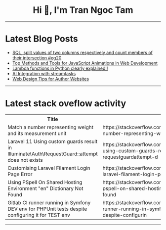 <h1 align="center">Hi 👋, I'm Tran Ngoc Tam</h1>

---

# Latest Blog Posts 
<!-- BLOG-POST-LIST:START -->
- [SQL, split values of two columns respectively and count members of their intersection #eg20](https://dev.to/esproc_spl/sql-split-values-of-two-columns-respectively-and-count-members-of-their-intersection-eg20-pnh)
- [Top Methods and Tools for JavaScript Animations in Web Development](https://dev.to/raajaryan/top-methods-and-tools-for-javascript-animations-in-web-development-dhp)
- [Lambda functions in Python clearly explained!!](https://dev.to/vaibhavt14/lambda-functions-in-python-clearly-explained-a3b)
- [AI Integration with streamtasks](https://dev.to/leopf/ai-integration-with-streamtasks-4f40)
- [Web Design Tips for Author Websites](https://dev.to/henrydavid/web-design-tips-for-author-websites-3ko6)
<!-- BLOG-POST-LIST:END -->

---

# Latest stack oveflow activity
<table>
  <tr><th>Title</th><th>Link</th></tr>
  <!-- STACKOVERFLOW:START --><tr><td>Match a number representing weight and its measurement unit</td><td>https://stackoverflow.com/questions/78846645/match-a-number-representing-weight-and-its-measurement-unit</td></tr><tr><td>Laravel 11 Using custom guards result in Illuminate\Auth\RequestGuard::attempt does not exists</td><td>https://stackoverflow.com/questions/78846526/laravel-11-using-custom-guards-result-in-illuminate-auth-requestguardattempt-d</td></tr><tr><td>Customising Laravel Filament Login Page Error</td><td>https://stackoverflow.com/questions/78846503/customising-laravel-filament-login-page-error</td></tr><tr><td>Using PSpell On Shared Hosting Environment &quot;en&quot; Dictionary Not Found</td><td>https://stackoverflow.com/questions/78846308/using-pspell-on-shared-hosting-environment-en-dictionary-not-found</td></tr><tr><td>Gitlab CI runner running in Symfony DEV env for PHPUnit tests despite configuring it for TEST env</td><td>https://stackoverflow.com/questions/78846268/gitlab-ci-runner-running-in-symfony-dev-env-for-phpunit-tests-despite-configurin</td></tr><!-- STACKOVERFLOW:END -->
</table>

---


